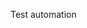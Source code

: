 <span id="title">Test automation</span>

<div id="body">

<include src="what/unit-inParent-asPanel.md" boilerplate />
<include src="testingTextUis/unit-inParent-asPanel.md" boilerplate />
<include src="usingTestDrivers/unit-inParent-asPanel.md" boilerplate />
<include src="tools/unit-inParent-asPanel.md" boilerplate />
<include src="testingGuis/unit-inParent-asPanel.md" boilerplate />

</div>
